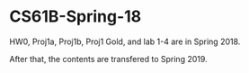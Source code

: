 # CS61B-Spring-18

HW0, Proj1a, Proj1b, Proj1 Gold, and lab 1-4 are in Spring 2018.

After that, the contents are transfered to Spring 2019.
